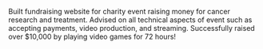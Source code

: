 Built fundraising website for charity event raising money for cancer
research and treatment. Advised on all technical aspects of event such
as accepting payments, video production, and streaming. Successfully
raised over $10,000 by playing video games for 72 hours!

